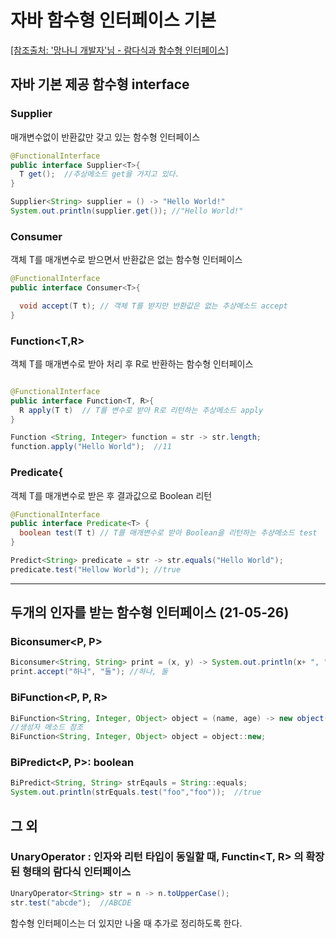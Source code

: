# 자바 함수형 인터페이스 기본

[[참조출처: '망나니 개발자'님 - 람다식과 함수형 인터페이스]](https://mangkyu.tistory.com/113)

## 자바 기본 제공 함수형 interface

### Supplier
매개변수없이 반환값만 갖고 있는 함수형 인터페이스

``` java
@FunctionalInterface
public interface Supplier<T>{
  T get();  //추상메소드 get을 가지고 있다.
}

Supplier<String> supplier = () -> "Hello World!"
System.out.println(supplier.get()); //"Hello World!"
```

### Consumer<T>
객체 T를 매개변수로 받으면서 반환값은 없는 함수형 인터페이스
```java
@FunctionalInterface
public interface Consumer<T>{

  void accept(T t); // 객체 T를 받지만 반환값은 없는 추상메소드 accept
}

```


### Function<T,R>
객체 T를 매개변수로 받아 처리 후 R로 반환하는 함수형 인터페이스
``` java

@FunctionalInterface
public interface Function<T, R>{
  R apply(T t)  // T를 변수로 받아 R로 리턴하는 추상메소드 apply
}

Function <String, Integer> function = str -> str.length;
function.apply("Hello World");  //11
```

### Predicate<T>{

객체 T를 매개변수로 받은 후 결과값으로 Boolean 리턴
``` java
@FunctionalInterface
public interface Predicate<T> {
  boolean test(T t) // T를 매개변수로 받아 Boolean을 리턴하는 추상메소드 test
}

Predict<String> predicate = str -> str.equals("Hello World");
predicate.test("Hellow World"); //true
```

<hr />

## 두개의 인자를 받는 함수형 인터페이스 (21-05-26)

### Biconsumer<P, P>
``` java
Biconsumer<String, String> print = (x, y) -> System.out.println(x+ ", " + y);
print.accept("하나", "둘"); //하나, 둘

```
### BiFunction<P, P, R>

``` java
BiFunction<String, Integer, Object> object = (name, age) -> new object(name, age);
//생성자 메소드 참조
BiFunction<String, Integer, Object> object = object::new;
```

### BiPredict<P, P>: boolean
``` java
BiPredict<String, String> strEqauls = String::equals;
System.out.println(strEquals.test("foo","foo"));  //true
```

## 그 외

### UnaryOperator<T> : 인자와 리턴 타입이 동일할 때, Functin<T, R> 의 확장된 형태의 람다식 인터페이스
``` java
UnaryOperator<String> str = n -> n.toUpperCase();
str.test("abcde");  //ABCDE

```

함수형 인터페이스는 더 있지만 나올 때 추가로 정리하도록 한다.